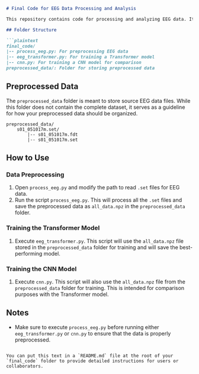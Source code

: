 
```markdown
# Final Code for EEG Data Processing and Analysis

This repository contains code for processing and analyzing EEG data. It includes utilities for data preprocessing, Transformer model training, and CNN model training for comparison.

## Folder Structure

```plaintext
final_code/
|-- process_eeg.py: For preprocessing EEG data
|-- eeg_transformer.py: For training a Transformer model
|-- cnn.py: For training a CNN model for comparison
preprocessed_data/: Folder for storing preprocessed data
```

## Preprocessed Data

The `preprocessed_data` folder is meant to store source EEG data files. While this folder does not contain the complete dataset, it serves as a guideline for how your preprocessed data should be organized. 

```plaintext
preprocessed_data/
    s01_051017m.set/
        |-- s01_051017m.fdt
        |-- s01_051017m.set
```

## How to Use

### Data Preprocessing

1. Open `process_eeg.py` and modify the path to read `.set` files for EEG data.
2. Run the script `process_eeg.py`. This will process all the `.set` files and save the preprocessed data as `all_data.npz` in the `preprocessed_data` folder.

### Training the Transformer Model

1. Execute `eeg_transformer.py`. This script will use the `all_data.npz` file stored in the `preprocessed_data` folder for training and will save the best-performing model.

### Training the CNN Model

1. Execute `cnn.py`. This script will also use the `all_data.npz` file from the `preprocessed_data` folder for training. This is intended for comparison purposes with the Transformer model.

## Notes

- Make sure to execute `process_eeg.py` before running either `eeg_transformer.py` or `cnn.py` to ensure that the data is properly preprocessed.
```

You can put this text in a `README.md` file at the root of your `final_code` folder to provide detailed instructions for users or collaborators.
